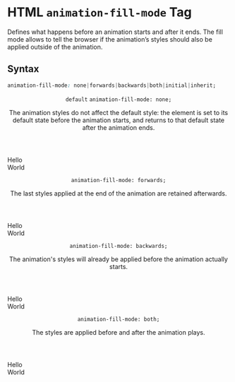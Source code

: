 # HTML `animation-fill-mode` Tag

Defines what happens before an animation starts and after it ends. The fill mode allows to tell the browser if the animation’s styles should also be applied outside of the animation.

## Syntax

```css
animation-fill-mode: none|forwards|backwards|both|initial|inherit;
```

<section class="example">
	<header class="example__header">
		<p class="example__name">
            <code class="example--default">default</code>
			<code class="example--value">animation-fill-mode: none;</code>
		</p>
		<div class="example__description">
			<p>The animation styles do not affect the default style: the element is set to its default state before the animation starts, and returns to that default state after the animation ends.</p>
		</div>
	</header>
	<aside class="example__preview">
		<div class="example__browser"><i></i><i></i><i></i></div>
			<div class="example__output">
				<div class="example__output-div animation-fill-mode  square square--pink is-animated" id="animation-fill-mode-none">Hello<br>World</div>
			</div>
		</div>
	</aside>
</section>
<section class="example">
	<header class="example__header">
		<p class="example__name">
			<code class="example--value">animation-fill-mode: forwards;</code>
		</p>
		<div class="example__description">
			<p>The last styles applied at the end of the animation are retained afterwards.</p>
		</div>
	</header>
	<aside class="example__preview">
		<div class="example__browser"><i></i><i></i><i></i></div>
			<div class="example__output">
				<div class="example__output-div animation-fill-mode  square square--pink is-animated" id="animation-fill-mode-forwards">Hello<br>World</div>
			</div>
		</div>
	</aside>
</section>
<section class="example">
	<header class="example__header">
		<p class="example__name">
			<code class="example--value">animation-fill-mode: backwards;</code>
		</p>
		<div class="example__description">
			<p>The animation's styles will already be applied before the animation actually starts.</p>
		</div>
	</header>
	<aside class="example__preview">
		<div class="example__browser"><i></i><i></i><i></i></div>
			<div class="example__output">
				<div class="example__output-div animation-fill-mode  square square--pink is-animated" id="animation-fill-mode-backwards">Hello<br>World</div>
			</div>
		</div>
	</aside>
</section>
<section class="example">
	<header class="example__header">
		<p class="example__name">
			<code class="example--value">animation-fill-mode: both;</code>
		</p>
		<div class="example__description">
			<p>The styles are applied before and after the animation plays.</p>
		</div>
	</header>
	<aside class="example__preview">
		<div class="example__browser"><i></i><i></i><i></i></div>
			<div class="example__output">
				<div class="example__output-div animation-fill-mode  square square--pink is-animated" id="animation-fill-mode-both">Hello<br>World</div>
			</div>
		</div>
	</aside>
</section>